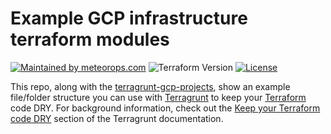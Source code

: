 # Example GCP infrastructure terraform modules
[![Maintained by meteorops.com](https://img.shields.io/badge/maintained%20by-meteorops.com-27233e)](https://meteorops.com)
![Terraform Version](https://img.shields.io/badge/tf-%3E%3D0.12.6-blue.svg)
[![License](https://img.shields.io/badge/license-MIT-green)](./LICENSE)


This repo, along with the [terragrunt-gcp-projects](https://github.com/meteorops/terragrunt-gcp-projects), show an example file/folder structure
you can use with [Terragrunt](https://github.com/gruntwork-io/terragrunt) to keep your
[Terraform](https://www.terraform.io) code DRY. For background information, check out the [Keep your Terraform code
DRY](https://github.com/gruntwork-io/terragrunt#keep-your-terraform-code-dry) section of the Terragrunt documentation.